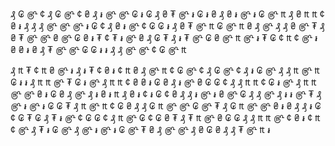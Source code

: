 ₰ ₢ ௹ ¢ ₰ ₢ ௹ ¢ ₴ ₰ ៛ ௹ ௹ ₢ ៛ ₢ ₰ ₴ ₮ ௹ ៛ ₢ ៛ ₴ ₰ ₴ ៛ ௹ ៛ ₢ ௹ ₶ ₰ ₴ ₶ ₶ ¢ ₴ ៛ ₰ ₰ ₰ ௹ ௹ ௹ ៛ ₢ ¢ ₰ ₴ ៛ ௹ ¢ ₢ ₢ ៛ ₰ ₴ ₮ ௹ ₶ ₢ ௹ ₶ ₴ ₰ ௹ ₰ ₰ ₴ ௹ ₮ ₰ ₴ ₮ ௹ ௹ ₴ ௹ ₢ ₴ ៛ ₮ ¢ ₮ ៛ ௹ ₴ ₰ ₢ ₮ ₰ ៛ ₮ ௹ ₢ ₴ ௹ ₶ ௹ ៛ ₮ ₢ ¢ ₶ ¢ ௹ ៛ ₴ ₴ ៛ ₴ ₰ ₮ ௹ ௹ ₢ ₢ ៛ ៛ ₰ ₰ ௹ ௹ ¢ ₢ ௹ ₶

₰ ₶ ₮ ¢ ₶ ₴ ௹ ៛ ₰ ៛ ₮ ¢ ₴ ៛ ¢ ₶ ₴ ₰ ௹ ₶ ¢ ₢ ௹ ¢ ₰ ₢ ௹ ¢ ₰ ៛ ₢ ௹ ₰ ₰ ₶ ௹ ₶ ₢ ៛ ៛ ₰ ₶ ₶ ௹ ₮ ₢ ៛ ௹ ₰ ₶ ₶ ¢ ₴ ₴ ៛ ₢ ₴ ₰ ៛ ௹ ₴ ₢ ₢ ¢ ₰ ₰ ₶ ₶ ¢ ₢ ៛ ௹ ₰ ₶ ₶ ௹ ௹ ₴ ៛ ₢ ₴ ₰ ௹ ₰ ៛ ₴ ៛ ₶ ₰ ₴ ៛ ¢ ៛ ₢ ¢ ₴ ₰ ₰ ៛ ௹ ៛ ₴ ௹ ₢ ₰ ₰ ௹ ₰ ៛ ៛ ௹ ₮ ₰ ௹ ៛ ௹ ៛ ₢ ₢ ₮ ₰ ₶ ௹ ₶ ¢ ₢ ₴ ₰ ₰ ₢ ₶ ௹ ௹ ₢ ௹ ₮ ₰ ₢ ₶ ௹ ௹ ₴ ៛ ₴ ₰ ₰ ៛ ₢ ¢ ₢ ₮ ₢ ₰ ₮ ៛ ௹ ¢ ₢ ₢ ¢ ₰ ₶ ௹ ₢ ¢ ₢ ₴ ₮ ₰ ₮ ₶ ௹ ₴ ₢ ₢ ₰ ₰ ₶ ₶ ௹ ¢ ₴ ៛ ¢ ₶ ¢ ௹ ₰ ₮ ៛ ₢ ௹ ₰ ௹ ៛ ௹ ៛ ₢ ௹ ₮ ₴ ₰ ௹ ௹ ₰ ₴ ₢ ₴ ₰ ₰ ₮ ௹ ₶ ៛
